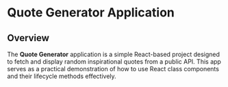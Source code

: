 # Quote Generator Application

## **Overview**

The **Quote Generator** application is a simple React-based project designed to fetch and display random inspirational quotes from a public API. This app serves as a practical demonstration of how to use React class components and their lifecycle methods effectively.


